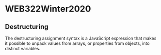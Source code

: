 # WEB322Winter2020
## Destructuring
The destructuring assignment syntax is a JavaScript expression that makes it possible to unpack values from arrays, or properties from objects, into distinct variables.
